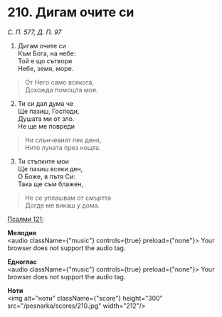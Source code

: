# 210. Дигам очите си

_С. П. 577, Д. П. 97_

1. Дигам очите си  
Към Бога, на небе:  
Той е що сътвори  
Небе, земя, море.  

> От Него само всякога,  
> Дохожда помощта моя.  

2. Ти си дал дума че  
Ще пазиш, Господи,  
Душата ми от зло.  
Не ще ме повреди  

> Ни слънчевият пек деня,  
> Нито луната през нощта.  

3. Ти стъпките мои  
Ще пазиш всеки ден,  
О Боже, в пътя Си:  
Така ще съм блажен,  

> Не се уплашвам от смъртта  
> Догде ме викаш у дома.

[Псалми 121:](http://biblia.bg/index.php?k=19&g=121&s=)

**Мелодия**  
<audio className={"music"} controls={true} preload={"none"}>
    <source src="/pesnarka/mp3/210.mp3" type="audio/mpeg"/>
    Your browser does not support the audio tag.
</audio>

**Едноглас**  
<audio className={"music"} controls={true} preload={"none"}>
    <source src="/pesnarka/transp/210.mp3" type="audio/mpeg"/>
    Your browser does not support the audio tag.
</audio>

**Ноти**  
<img alt="ноти" className={"score"} height="300" src="/pesnarka/scores/210.jpg" width="212"/>
